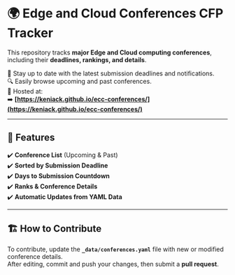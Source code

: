 # 🌍 Edge and Cloud Conferences CFP Tracker

This repository tracks **major Edge and Cloud computing conferences**, including their **deadlines, rankings, and details**.

📅 Stay up to date with the latest submission deadlines and notifications.  
🔍 Easily browse upcoming and past conferences.  
🚀 Hosted at:  
➡️ **[https://keniack.github.io/ecc-conferences/](https://keniack.github.io/ecc-conferences/)**

---

## 📌 Features
✔️ **Conference List** (Upcoming & Past)  
✔️ **Sorted by Submission Deadline**  
✔️ **Days to Submission Countdown**  
✔️ **Ranks & Conference Details**  
✔️ **Automatic Updates from YAML Data**  

---

## 🏗 How to Contribute

To contribute, update the **`_data/conferences.yaml`** file with new or modified conference details.  
After editing, commit and push your changes, then submit a **pull request**.

